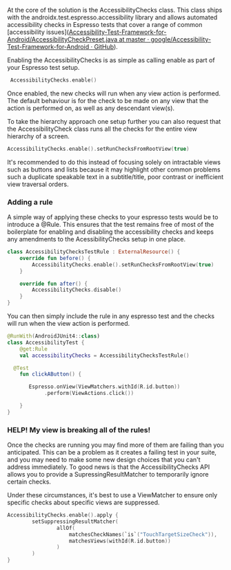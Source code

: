 At the core of the solution is the AccessibilityChecks class. This class ships with the androidx.test.espresso.accessibility library and allows automated accessibility checks in Espresso tests that cover a range of common [accessibility issues]([Accessibility-Test-Framework-for-Android/AccessibilityCheckPreset.java at master · google/Accessibility-Test-Framework-for-Android · GitHub](https://github.com/google/Accessibility-Test-Framework-for-Android/blob/master/src/main/java/com/google/android/apps/common/testing/accessibility/framework/AccessibilityCheckPreset.java)). 

Enabling the AccessibilityChecks is as simple as calling enable as part of your Espresso test setup.

```kotlin
 AccessibilityChecks.enable()
```

Once enabled, the new checks will run when any view action is performed. The default behaviour is for the check to be made on any view that the action is performed on, as well as any descendant view(s). 

To take the hierarchy approach one setup further you can also request that the AccessibilityCheck class runs all the checks for the entire view hierarchy of a screen.

```kotlin
AccessibilityChecks.enable().setRunChecksFromRootView(true)
```

It's recommended to do this instead of focusing solely on intractable views such as buttons and lists because it  may highlight other common problems such a duplicate speakable text in a subtitle/title, poor contrast or inefficient view traversal orders.

### Adding a rule

A simple way of applying these checks to your espresso tests would be to introduce a @Rule. This ensures that the test remains free of most of the boilerplate for enabling and disabling the accessibility checks and keeps any amendments to the AcessibilityChecks setup in one place.

```kotlin
class AccessibilityChecksTestRule : ExternalResource() {
    override fun before() {
        AccessibilityChecks.enable().setRunChecksFromRootView(true)
    }

    override fun after() {
        AccessibilityChecks.disable()
    }
}
```

You can then simply include the rule in any espresso test and the checks will run when the view action is performed.

```kotlin
@RunWith(AndroidJUnit4::class)
class AccessibilityTest {
    @get:Rule
    val accessibilityChecks = AccessibilityChecksTestRule()

  @Test
    fun clickAButton() {

       Espresso.onView(ViewMatchers.withId(R.id.button))
            .perform(ViewActions.click())

    }
}
```

### HELP! My view is breaking all of the rules!

Once the checks are running you may find more of them are failing than you anticipated. This can be a problem as it creates a failing test in your suite, and you may need to make some new design choices that you can't address immediately.  To good news is that the AccessibilityChecks API allows you to provide a SupressingResultMatcher to temporarily ignore certain checks. 

Under these circumstances, it's best to use a ViewMatcher to ensure only specific checks about specific views are suppressed.

```kotlin
AccessibilityChecks.enable().apply {
        setSuppressingResultMatcher(
                allOf(
                    matchesCheckNames(`is`("TouchTargetSizeCheck")),
                    matchesViews(withId(R.id.button))
                )
        )
}
```
